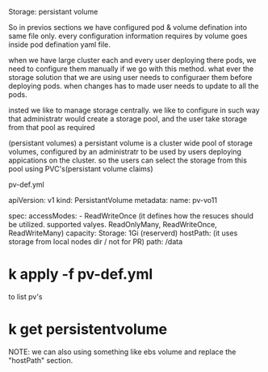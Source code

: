Storage: persistant volume

So in previos sections we have configured pod & volume defination into same file only. every configuration information requires by volume goes inside pod defination yaml file.

when we have large cluster each and every user deploying there pods, we need to configure them manually if we go with this method. what ever the storage solution that we are using user needs to configuraer them before deploying pods. when changes has to made user needs to update to all the pods.

insted we like to manage storage centrally. we like to configure in such way that administratr would create a storage pool, and the user take storage from that pool as required

(persistant volumes)
	 a persistant volume is a cluster wide pool of storage volumes, configured by an administratr to be used by users deploying appications on the cluster. so the users can select the storage from this pool using PVC's(persistant volume claims) 
	 
	
pv-def.yml

apiVersion: v1
kind: PersistantVolume
metadata:
	name: pv-vo11
	
spec: 
	accessModes:
		- ReadWriteOnce (it defines how the resuces should be utilized. supported valyes. ReadOnlyMany, ReadWriteOnce, ReadWriteMany)
	capacity:
		Storage: 1Gi (reserverd)
	hostPath: (it uses storage from local nodes dir / not for PR)
		path: /data
	
# k apply -f pv-def.yml

to list pv's

# k get persistentvolume

NOTE: we can also using something like ebs volume and replace the "hostPath" section.
